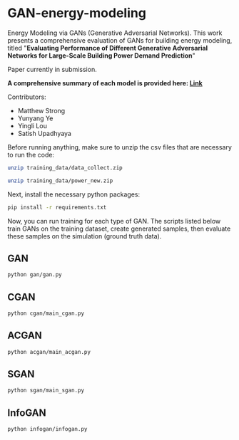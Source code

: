 # GAN-energy-modeling

Energy Modeling via GANs (Generative Adversarial Networks). This work presents a comprehensive evaluation of GANs for building energy modeling, titled "**Evaluating Performance of Different Generative Adversarial Networks for Large-Scale Building Power Demand Prediction**"

Paper currently in submission.

**A comprehensive summary of each model is provided here: [Link](model_archs/README.md)**

Contributors:
- Matthew Strong
- Yunyang Ye
- Yingli Lou
- Satish Upadhyaya

Before running anything, make sure to unzip the csv files that are necessary to run the code:

```sh
unzip training_data/data_collect.zip

unzip training_data/power_new.zip
```

Next, install the necessary python packages:

```sh
pip install -r requirements.txt

```

Now, you can run training for each type of GAN. The scripts listed below train GANs on the training dataset, create generated samples, then evaluate these samples on the simulation (ground truth data).

## GAN
```sh
python gan/gan.py
```

## CGAN
```sh
python cgan/main_cgan.py
```

## ACGAN
```sh
python acgan/main_acgan.py
```

## SGAN
```sh
python sgan/main_sgan.py
```

## InfoGAN
```sh
python infogan/infogan.py
```


